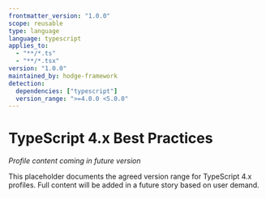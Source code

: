 ```yaml
---
frontmatter_version: "1.0.0"
scope: reusable
type: language
language: typescript
applies_to:
  - "**/*.ts"
  - "**/*.tsx"
version: "1.0.0"
maintained_by: hodge-framework
detection:
  dependencies: ["typescript"]
  version_range: ">=4.0.0 <5.0.0"
---
```


# TypeScript 4.x Best Practices

*Profile content coming in future version*

This placeholder documents the agreed version range for TypeScript 4.x profiles.
Full content will be added in a future story based on user demand.
